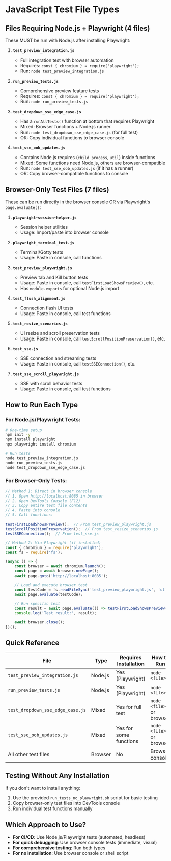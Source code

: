 # JavaScript Test File Types

## Files Requiring Node.js + Playwright (4 files)

These MUST be run with Node.js after installing Playwright:

1. **`test_preview_integration.js`**
   - Full integration test with browser automation
   - Requires: `const { chromium } = require('playwright');`
   - Run: `node test_preview_integration.js`

2. **`run_preview_tests.js`**
   - Comprehensive preview feature tests
   - Requires: `const { chromium } = require('playwright');`
   - Run: `node run_preview_tests.js`

3. **`test_dropdown_sse_edge_case.js`**
   - Has a `runAllTests()` function at bottom that requires Playwright
   - Mixed: Browser functions + Node.js runner
   - Run: `node test_dropdown_sse_edge_case.js` (for full test)
   - OR: Copy individual functions to browser console

4. **`test_sse_oob_updates.js`**
   - Contains Node.js requires (`child_process`, `util`) inside functions
   - Mixed: Some functions need Node.js, others are browser-compatible
   - Run: `node test_sse_oob_updates.js` (if it has a runner)
   - OR: Copy browser-compatible functions to console

## Browser-Only Test Files (7 files)

These can be run directly in the browser console OR via Playwright's `page.evaluate()`:

1. **`playwright-session-helper.js`**
   - Session helper utilities
   - Usage: Import/paste into browser console

2. **`playwright_terminal_test.js`**
   - Terminal/Gotty tests
   - Usage: Paste in console, call functions

3. **`test_preview_playwright.js`**
   - Preview tab and Kill button tests
   - Usage: Paste in console, call `testFirstLoadShowsPreview()`, etc.
   - Has `module.exports` for optional Node.js import

4. **`test_flush_alignment.js`**
   - Connection flash UI tests
   - Usage: Paste in console, call test functions

5. **`test_resize_scenarios.js`**
   - UI resize and scroll preservation tests
   - Usage: Paste in console, call `testScrollPositionPreservation()`, etc.

6. **`test_sse.js`**
   - SSE connection and streaming tests
   - Usage: Paste in console, call `testSSEConnection()`, etc.

7. **`test_sse_scroll_playwright.js`**
   - SSE with scroll behavior tests
   - Usage: Paste in console, call test functions

## How to Run Each Type

### For Node.js/Playwright Tests:
```bash
# One-time setup
npm init -y
npm install playwright
npx playwright install chromium

# Run tests
node test_preview_integration.js
node run_preview_tests.js
node test_dropdown_sse_edge_case.js
```

### For Browser-Only Tests:
```javascript
// Method 1: Direct in browser console
// 1. Open http://localhost:8085 in browser
// 2. Open DevTools Console (F12)
// 3. Copy entire test file contents
// 4. Paste into console
// 5. Call functions:

testFirstLoadShowsPreview();  // From test_preview_playwright.js
testScrollPositionPreservation();  // From test_resize_scenarios.js
testSSEConnection();  // From test_sse.js

// Method 2: Via Playwright (if installed)
const { chromium } = require('playwright');
const fs = require('fs');

(async () => {
    const browser = await chromium.launch();
    const page = await browser.newPage();
    await page.goto('http://localhost:8085');

    // Load and execute browser test
    const testCode = fs.readFileSync('test_preview_playwright.js', 'utf8');
    await page.evaluate(testCode);

    // Run specific test
    const result = await page.evaluate(() => testFirstLoadShowsPreview());
    console.log('Test result:', result);

    await browser.close();
})();
```

## Quick Reference

| File | Type | Requires Installation | How to Run |
|------|------|----------------------|------------|
| `test_preview_integration.js` | Node.js | Yes (Playwright) | `node <file>` |
| `run_preview_tests.js` | Node.js | Yes (Playwright) | `node <file>` |
| `test_dropdown_sse_edge_case.js` | Mixed | Yes for full test | `node <file>` or browser |
| `test_sse_oob_updates.js` | Mixed | Yes for some functions | `node <file>` or browser |
| All other test files | Browser | No | Browser console |

## Testing Without Any Installation

If you don't want to install anything:
1. Use the provided `run_tests_no_playwright.sh` script for basic testing
2. Copy browser-only test files into DevTools console
3. Run individual test functions manually

## Which Approach to Use?

- **For CI/CD**: Use Node.js/Playwright tests (automated, headless)
- **For quick debugging**: Use browser console tests (immediate, visual)
- **For comprehensive testing**: Run both types
- **For no installation**: Use browser console or shell script